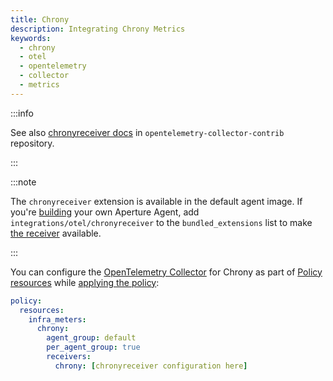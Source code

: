 ```yaml
---
title: Chrony
description: Integrating Chrony Metrics
keywords:
  - chrony
  - otel
  - opentelemetry
  - collector
  - metrics
---
```


:::info

See also [chronyreceiver docs][receiver] in `opentelemetry-collector-contrib`
repository.

:::

:::note

The `chronyreceiver` extension is available in the default agent image. If
you're [building][build] your own Aperture Agent, add
`integrations/otel/chronyreceiver` to the `bundled_extensions` list to make [the
receiver][receiver] available.

:::

You can configure the [OpenTelemetry Collector][opentelemetry-collector] for
Chrony as part of [Policy resources][policy-resources] while [applying the
policy][applying-policy]:

```yaml
policy:
  resources:
    infra_meters:
      chrony:
        agent_group: default
        per_agent_group: true
        receivers:
          chrony: [chronyreceiver configuration here]
```

[build]: /reference/aperturectl/build/agent/agent.md
[receiver]:
  https://github.com/open-telemetry/opentelemetry-collector-contrib/tree/main/receiver/chronyreceiver
[opentelemetry-collector]: /reference/configuration/spec.md#telemetry-collector
[applying-policy]: /use-cases/use-cases.md
[policy-resources]: /reference/configuration/spec.md#resources

